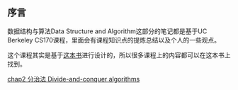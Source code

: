 
## 序言

数据结构与算法Data Structure and Algorithm这部分的笔记都是基于UC Berkeley CS170课程，里面会有课程知识点的提炼总结以及个人的一些观点。

这个课程其实是基于[这本书](http://algorithmics.lsi.upc.edu/docs/Dasgupta-Papadimitriou-Vazirani.pdf)进行设计的，所以很多课程上的内容都可以在这本书上找到。

[chap2 分治法 Divide-and-conquer algorithms](./chap2%20分治法%20Divide-and-conquer%20algorithms/index)